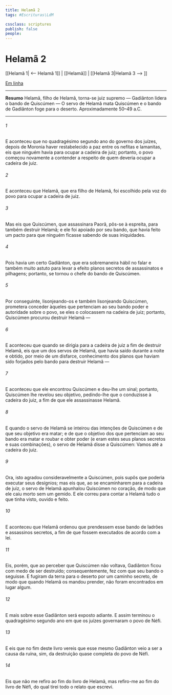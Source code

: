 ```yaml
---
title: Helamã 2
tags: #Escrituras\LdM

cssclass: scriptures
publish: false
people:
---
```


# Helamã 2
[[Helamã 1| <-- Helamã 1]] | [[Helamã]] | [[Helamã 3|Helamã 3 --> ]]

[Em linha](https://churchofjesuschrist.org/study/scriptures/bofm/hel/2?lang=por)

---
__Resumo__
Helamã, filho de Helamã, torna-se juiz supremo — Gadiânton lidera o bando de Quiscúmen — O servo de Helamã mata Quiscúmen e o bando de Gadiânton foge para o deserto. Aproximadamente 50–49 a.C.

---
###### 1 
E aconteceu que no quadragésimo segundo ano do governo dos juízes, depois de Moronia haver restabelecido a paz entre os nefitas e lamanitas, eis que ninguém havia para ocupar a cadeira de juiz; portanto, o povo começou novamente a contender a respeito de quem deveria ocupar a cadeira de juiz.

###### 2 
E aconteceu que Helamã, que era filho de Helamã, foi escolhido pela voz do povo para ocupar a cadeira de juiz.

###### 3 
Mas eis que Quiscúmen, que assassinara Paorã, pôs-se à espreita, para também destruir Helamã; e ele foi apoiado por seu bando, que havia feito um pacto para que ninguém ficasse sabendo de suas iniquidades.

###### 4 
Pois havia um certo Gadiânton, que era sobremaneira hábil no falar e também muito astuto para levar a efeito planos secretos de assassinatos e pilhagens; portanto, se tornou o chefe do bando de Quiscúmen.

###### 5 
Por conseguinte, lisonjeando-os e também lisonjeando Quiscúmen, prometera conceder àqueles que pertenciam ao seu bando poder e autoridade sobre o povo, se eles o colocassem na cadeira de juiz; portanto, Quiscúmen procurou destruir Helamã —

###### 6 
E aconteceu que quando se dirigia para a cadeira de juiz a fim de destruir Helamã, eis que um dos servos de Helamã, que havia saído durante a noite e obtido, por meio de um disfarce, conhecimento dos planos que haviam sido forjados pelo bando para destruir Helamã —

###### 7 
E aconteceu que ele encontrou Quiscúmen e deu-lhe um sinal; portanto, Quiscúmen lhe revelou seu objetivo, pedindo-lhe que o conduzisse à cadeira do juiz, a fim de que ele assassinasse Helamã.

###### 8 
E quando o servo de Helamã se inteirou das intenções de Quiscúmen e de que seu objetivo era matar; e de que o objetivo dos que pertenciam ao seu bando era matar e roubar e obter poder (e eram estes seus planos secretos e suas combinações), o servo de Helamã disse a Quiscúmen: Vamos até a cadeira do juiz.

###### 9 
Ora, isto agradou consideravelmente a Quiscúmen, pois supôs que poderia executar seus desígnios; mas eis que, ao se encaminharem para a cadeira de juiz, o servo de Helamã apunhalou Quiscúmen no coração, de modo que ele caiu morto sem um gemido. E ele correu para contar a Helamã tudo o que tinha visto, ouvido e feito.

###### 10 
E aconteceu que Helamã ordenou que prendessem esse bando de ladrões e assassinos secretos, a fim de que fossem executados de acordo com a lei.

###### 11 
Eis, porém, que ao perceber que Quiscúmen não voltava, Gadiânton ficou com medo de ser destruído; consequentemente, fez com que seu bando o seguisse. E fugiram da terra para o deserto por um caminho secreto, de modo que quando Helamã os mandou prender, não foram encontrados em lugar algum.

###### 12 
E mais sobre esse Gadiânton será exposto adiante. E assim terminou o quadragésimo segundo ano em que os juízes governaram o povo de Néfi.

###### 13 
E eis que no fim deste livro vereis que esse mesmo Gadiânton veio a ser a causa da ruína, sim, da destruição quase completa do povo de Néfi.

###### 14 
Eis que não me refiro ao fim do livro de Helamã, mas refiro-me ao fim do livro de Néfi, do qual tirei todo o relato que escrevi.

